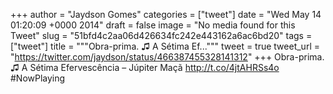 
+++
author = "Jaydson Gomes"
categories = ["tweet"]
date = "Wed May 14 01:20:09 +0000 2014"
draft = false
image = "No media found for this Tweet"
slug = "51bfd4c2aa06d426634fc242e443162a6ac6bd20"
tags = ["tweet"]
title = """Obra-prima. ♫ A Sétima Ef..."""
tweet = true
tweet_url = "https://twitter.com/jaydson/status/466387455328141312"
+++
Obra-prima. ♫ A Sétima Efervescência – Júpiter Maçã http://t.co/4jtAHRSs4o #NowPlaying
